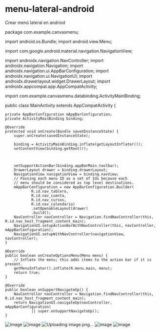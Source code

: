 # menu-lateral-android
Crear menú lateral en andriod

package com.example.canvasmenu;

import android.os.Bundle;
import android.view.Menu;

import com.google.android.material.navigation.NavigationView;

import androidx.navigation.NavController;
import androidx.navigation.Navigation;
import androidx.navigation.ui.AppBarConfiguration;
import androidx.navigation.ui.NavigationUI;
import androidx.drawerlayout.widget.DrawerLayout;
import androidx.appcompat.app.AppCompatActivity;

import com.example.canvasmenu.databinding.ActivityMainBinding;

public class MainActivity extends AppCompatActivity {

    private AppBarConfiguration mAppBarConfiguration;
    private ActivityMainBinding binding;

    @Override
    protected void onCreate(Bundle savedInstanceState) {
        super.onCreate(savedInstanceState);

        binding = ActivityMainBinding.inflate(getLayoutInflater());
        setContentView(binding.getRoot());



        setSupportActionBar(binding.appBarMain.toolbar);
        DrawerLayout drawer = binding.drawerLayout;
        NavigationView navigationView = binding.navView;
        // Passing each menu ID as a set of Ids because each
        // menu should be considered as top level destinations.
        mAppBarConfiguration = new AppBarConfiguration.Builder(
                R.id.nav_tablero,
                R.id.nav_cuenta,
                R.id.nav_cursos,
                R.id.nav_calendario)
                .setOpenableLayout(drawer)
                .build();
        NavController navController = Navigation.findNavController(this, R.id.nav_host_fragment_content_main);
        NavigationUI.setupActionBarWithNavController(this, navController, mAppBarConfiguration);
        NavigationUI.setupWithNavController(navigationView, navController);
    }

    @Override
    public boolean onCreateOptionsMenu(Menu menu) {
        // Inflate the menu; this adds items to the action bar if it is present.
        getMenuInflater().inflate(R.menu.main, menu);
        return true;
    }

    @Override
    public boolean onSupportNavigateUp() {
        NavController navController = Navigation.findNavController(this, R.id.nav_host_fragment_content_main);
        return NavigationUI.navigateUp(navController, mAppBarConfiguration)
                || super.onSupportNavigateUp();
    }
![image](https://github.com/nnnicol/MENU/assets/133244392/480754a2-d5cf-4397-9ec2-00e0c4a0a104)
![image](https://github.com/nnnicol/MENU/assets/133244392/c274125f-f915-4f45-8083-6e92946c8b50)
![Uploading image.png…]()
![image](https://github.com/nnnicol/MENU/assets/133244392/1f609f2a-f92e-4c81-b6a9-9aadf02f9067)
![image](https://github.com/nnnicol/MENU/assets/133244392/0abb2f63-31b1-4a3f-a6e8-1abcaf38c501)
